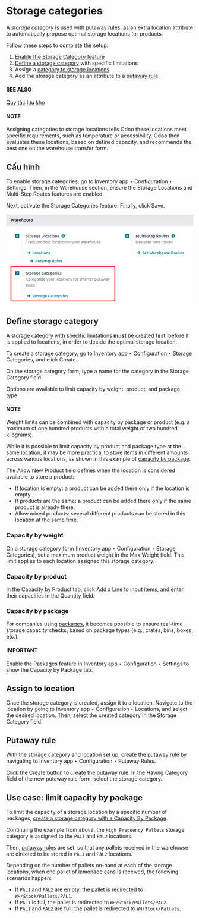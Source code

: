 # Storage categories

A *storage category* is used with [putaway rules](applications/inventory_and_mrp/inventory/shipping_receiving/daily_operations/putaway.md), as an extra location attribute to
automatically propose optimal storage locations for products.

Follow these steps to complete the setup:

1. [Enable the Storage Category feature](#inventory-routes-enable-storage-categories)
2. [Define a storage category](#inventory-routes-define-storage) with specific limitations
3. Assign a [category to storage locations](#inventory-routes-assign-location)
4. Add the storage category as an attribute to a [putaway rule](#inventory-routes-set-putaway-attribute)

#### SEE ALSO
[Quy tắc lưu kho](applications/inventory_and_mrp/inventory/shipping_receiving/daily_operations/putaway.md)

#### NOTE
Assigning categories to storage locations tells Odoo these locations meet specific
requirements, such as temperature or accessibility. Odoo then evaluates these locations, based on
defined capacity, and recommends the best one on the warehouse transfer form.

<a id="inventory-routes-enable-storage-categories"></a>

## Cấu hình

To enable storage categories, go to Inventory app ‣ Configuration ‣ Settings.
Then, in the Warehouse section, ensure the Storage Locations and
Multi-Step Routes features are enabled.

Next, activate the Storage Categories feature. Finally, click Save.

![Show the Storage Categories feature.](../../../../../.gitbook/assets/enable-categories.png)

<a id="inventory-routes-define-storage"></a>

## Define storage category

A storage category with specific limitations **must** be created first, before it is applied to
locations, in order to decide the optimal storage location.

To create a storage category, go to Inventory app ‣ Configuration ‣ Storage
Categories, and click Create.

On the storage category form, type a name for the category in the Storage Category
field.

Options are available to limit capacity by weight, product, and package type.

#### NOTE
Weight limits can be combined with capacity by package or product (e.g. a maximum of one hundred
products with a total weight of two hundred kilograms).

While it is possible to limit capacity by product and package type at the same location, it may
be more practical to store items in different amounts across various locations, as shown in this
example of [capacity by package](#inventory-routes-set-capacity-package).

The Allow New Product field defines when the location is considered available to store a
product:

- If location is empty: a product can be added there only if the location is empty.
- If products are the same: a product can be added there only if the same product is
  already there.
- Allow mixed products: several different products can be stored in this location at
  the same time.

### Capacity by weight

On a storage category form (Inventory app ‣ Configuration ‣ Storage
Categories), set a maximum product weight in the Max Weight field. This limit applies
to each location assigned this storage category.

### Capacity by product

In the Capacity by Product tab, click Add a Line to input items, and enter
their capacities in the Quantity field.

<a id="inventory-routes-set-capacity-package"></a>

### Capacity by package

For companies using [packages](applications/inventory_and_mrp/inventory/product_management/configure/package.md), it becomes
possible to ensure real-time storage capacity checks, based on package types (e.g., crates, bins,
boxes, etc.).

#### IMPORTANT
Enable the Packages feature in Inventory app ‣ Configuration ‣
Settings to show the Capacity by Package tab.

<a id="inventory-routes-assign-location"></a>

## Assign to location

Once the storage category is created, assign it to a location. Navigate to the location by going to
Inventory app ‣ Configuration ‣ Locations, and select the desired location.
Then, select the created category in the Storage Category field.

<a id="inventory-routes-set-putaway-attribute"></a>

## Putaway rule

With the [storage category](#inventory-routes-define-storage) and [location](#inventory-routes-assign-location) set up, create the [putaway rule](applications/inventory_and_mrp/inventory/shipping_receiving/daily_operations/putaway.md) by navigating
to Inventory app ‣ Configuration ‣ Putaway Rules.

Click the Create button to create the putaway rule. In the Having Category
field of the new putaway rule form, select the storage category.

## Use case: limit capacity by package

To limit the capacity of a storage location by a specific number of packages, [create a storage
category with a Capacity By Package](#inventory-routes-set-capacity-package).

Continuing the example from above, the `High Frequency Pallets` storage category is assigned to the
`PAL1` and `PAL2` locations.

Then, [putaway rules](applications/inventory_and_mrp/inventory/shipping_receiving/daily_operations/putaway.md#inventory-routes-putaway-rule) are set, so that any pallets received in
the warehouse are directed to be stored in `PAL1` and `PAL2` locations.

Depending on the number of pallets on-hand at each of the storage locations, when one pallet of
lemonade cans is received, the following scenarios happen:

- If `PAL1` and `PAL2` are empty, the pallet is redirected to `WH/Stock/Pallets/PAL1`.
- If `PAL1` is full, the pallet is redirected to `WH/Stock/Pallets/PAL2`.
- If `PAL1` and `PAL2` are full, the pallet is redirected to `WH/Stock/Pallets`.
